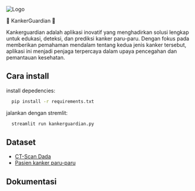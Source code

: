 
![Logo](https://i.ibb.co/YhFjwhQ/Black-Illustrative-Education-Logo-1.png)


🦠 KankerGuardian 🦠

Kankerguardian adalah aplikasi inovatif yang menghadirkan solusi lengkap untuk edukasi, deteksi, dan prediksi kanker paru-paru. Dengan fokus pada memberikan pemahaman mendalam tentang kedua jenis kanker tersebut, aplikasi ini menjadi penjaga terpercaya dalam upaya pencegahan dan pemantauan kesehatan.


## Cara install

install depedencies:
```bash
  pip install -r requirements.txt
```

jalankan dengan stremlit:
```bash
  streamlit run kankerguardian.py
```
## Dataset

 - [CT-Scan Dada](https://www.kaggle.com/datasets/mohamedhanyyy/chest-ctscan-images?resource=download)
 - [Pasien kanker paru-paru](https://github.com/siddiqodiq/kankerguardian-deteksi-kanker-streamlit-app/tree/main/datasets)

## Dokumentasi



